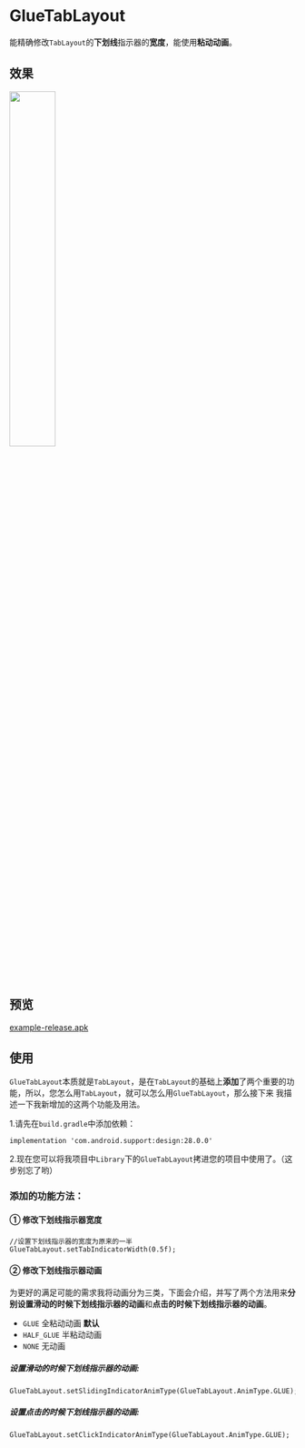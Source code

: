 # GlueTabLayout
能精确修改`TabLayout`的**下划线**指示器的**宽度**，能使用**粘动动画**。

## 效果
<img src="https://github.com/negier/GlueTabLayout/blob/master/screenshots/gluetablayout.gif" width="40%" height="40%" />

## 预览
[example-release.apk](https://github.com/negier/GlueTabLayout/releases/download/v1.0/example-release.apk)

## 使用
`GlueTabLayout`本质就是`TabLayout`，是在`TabLayout`的基础上**添加**了两个重要的功能，所以，您怎么用`TabLayout`，就可以怎么用`GlueTabLayout`，那么接下来
我描述一下我新增加的这两个功能及用法。

1.请先在`build.gradle`中添加依赖：
```
implementation 'com.android.support:design:28.0.0'
```
2.现在您可以将我项目中`Library`下的`GlueTabLayout`拷进您的项目中使用了。（这步别忘了哟）

### 添加的功能方法：
#### ① 修改下划线指示器宽度

```
//设置下划线指示器的宽度为原来的一半
GlueTabLayout.setTabIndicatorWidth(0.5f);
```
#### ② 修改下划线指示器动画
为更好的满足可能的需求我将动画分为三类，下面会介绍，并写了两个方法用来**分别设置滑动的时候下划线指示器的动画**和**点击的时候下划线指示器的动画**。
* `GLUE` 全粘动动画 **默认**
* `HALF_GLUE` 半粘动动画
* `NONE` 无动画
##### 设置滑动的时候下划线指示器的动画:
```
GlueTabLayout.setSlidingIndicatorAnimType(GlueTabLayout.AnimType.GLUE);
```
##### 设置点击的时候下划线指示器的动画:
```
GlueTabLayout.setClickIndicatorAnimType(GlueTabLayout.AnimType.GLUE);
```

